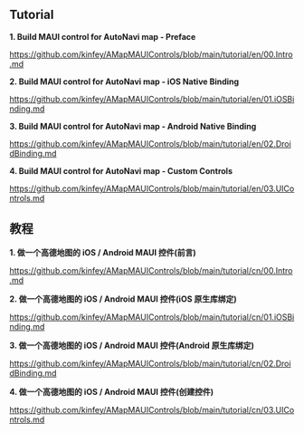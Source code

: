 ## **Tutorial**

**1. Build MAUI control for AutoNavi map  - Preface**

https://github.com/kinfey/AMapMAUIControls/blob/main/tutorial/en/00.Intro.md

**2. Build MAUI control for AutoNavi map  - iOS Native Binding**

https://github.com/kinfey/AMapMAUIControls/blob/main/tutorial/en/01.iOSBinding.md

**3. Build MAUI control for AutoNavi map  - Android Native Binding**

https://github.com/kinfey/AMapMAUIControls/blob/main/tutorial/en/02.DroidBinding.md

**4. Build MAUI control for AutoNavi map  - Custom Controls**

https://github.com/kinfey/AMapMAUIControls/blob/main/tutorial/en/03.UIControls.md

## **教程**

**1. 做一个高德地图的 iOS / Android MAUI 控件(前言)**

https://github.com/kinfey/AMapMAUIControls/blob/main/tutorial/cn/00.Intro.md

**2. 做一个高德地图的 iOS / Android MAUI 控件(iOS 原生库绑定)**

https://github.com/kinfey/AMapMAUIControls/blob/main/tutorial/cn/01.iOSBinding.md

**3. 做一个高德地图的 iOS / Android MAUI 控件(Android 原生库绑定)**

https://github.com/kinfey/AMapMAUIControls/blob/main/tutorial/cn/02.DroidBinding.md

**4. 做一个高德地图的 iOS / Android MAUI 控件(创建控件)**

https://github.com/kinfey/AMapMAUIControls/blob/main/tutorial/cn/03.UIControls.md